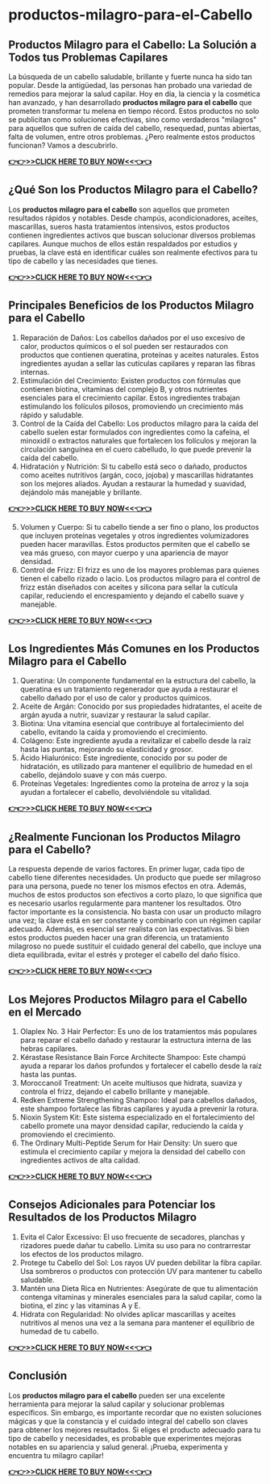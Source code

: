 # productos-milagro-para-el-Cabello
## Productos Milagro para el Cabello: La Solución a Todos tus Problemas Capilares
La búsqueda de un cabello saludable, brillante y fuerte nunca ha sido tan popular. Desde la antigüedad, las personas han probado una variedad de remedios para mejorar la salud capilar. Hoy en día, la ciencia y la cosmética han avanzado, y han desarrollado **productos milagro para el cabello** que prometen transformar tu melena en tiempo récord. Estos productos no solo se publicitan como soluciones efectivas, sino como verdaderos "milagros" para aquellos que sufren de caída del cabello, resequedad, puntas abiertas, falta de volumen, entre otros problemas. ¿Pero realmente estos productos funcionan? Vamos a descubrirlo.

**[👉👉>>CLICK HERE TO BUY NOW<<👈👈](https://ct24shop.com/milagro-para-el-cabello/)**

## ¿Qué Son los Productos Milagro para el Cabello?
Los **productos milagro para el cabello** son aquellos que prometen resultados rápidos y notables. Desde champús, acondicionadores, aceites, mascarillas, sueros hasta tratamientos intensivos, estos productos contienen ingredientes activos que buscan solucionar diversos problemas capilares. Aunque muchos de ellos están respaldados por estudios y pruebas, la clave está en identificar cuáles son realmente efectivos para tu tipo de cabello y las necesidades que tienes.

**[👉👉>>CLICK HERE TO BUY NOW<<👈👈](https://ct24shop.com/milagro-para-el-cabello/)**

## Principales Beneficios de los Productos Milagro para el Cabello
1.	Reparación de Daños: Los cabellos dañados por el uso excesivo de calor, productos químicos o el sol pueden ser restaurados con productos que contienen queratina, proteínas y aceites naturales. Estos ingredientes ayudan a sellar las cutículas capilares y reparan las fibras internas.
2.	Estimulación del Crecimiento: Existen productos con fórmulas que contienen biotina, vitaminas del complejo B, y otros nutrientes esenciales para el crecimiento capilar. Estos ingredientes trabajan estimulando los folículos pilosos, promoviendo un crecimiento más rápido y saludable.
3.	Control de la Caída del Cabello: Los productos milagro para la caída del cabello suelen estar formulados con ingredientes como la cafeína, el minoxidil o extractos naturales que fortalecen los folículos y mejoran la circulación sanguínea en el cuero cabelludo, lo que puede prevenir la caída del cabello.
4.	Hidratación y Nutrición: Si tu cabello está seco o dañado, productos como aceites nutritivos (argán, coco, jojoba) y mascarillas hidratantes son los mejores aliados. Ayudan a restaurar la humedad y suavidad, dejándolo más manejable y brillante.

**[👉👉>>CLICK HERE TO BUY NOW<<👈👈](https://ct24shop.com/milagro-para-el-cabello/)**

5.	Volumen y Cuerpo: Si tu cabello tiende a ser fino o plano, los productos que incluyen proteínas vegetales y otros ingredientes volumizadores pueden hacer maravillas. Estos productos permiten que el cabello se vea más grueso, con mayor cuerpo y una apariencia de mayor densidad.
6.	Control de Frizz: El frizz es uno de los mayores problemas para quienes tienen el cabello rizado o lacio. Los productos milagro para el control de frizz están diseñados con aceites y silicona para sellar la cutícula capilar, reduciendo el encrespamiento y dejando el cabello suave y manejable.

**[👉👉>>CLICK HERE TO BUY NOW<<👈👈](https://ct24shop.com/milagro-para-el-cabello/)**

## Los Ingredientes Más Comunes en los Productos Milagro para el Cabello
1.	Queratina: Un componente fundamental en la estructura del cabello, la queratina es un tratamiento regenerador que ayuda a restaurar el cabello dañado por el uso de calor y productos químicos.
2.	Aceite de Argán: Conocido por sus propiedades hidratantes, el aceite de argán ayuda a nutrir, suavizar y restaurar la salud capilar.
3.	Biotina: Una vitamina esencial que contribuye al fortalecimiento del cabello, evitando la caída y promoviendo el crecimiento.
4.	Colágeno: Este ingrediente ayuda a revitalizar el cabello desde la raíz hasta las puntas, mejorando su elasticidad y grosor.
5.	Ácido Hialurónico: Este ingrediente, conocido por su poder de hidratación, es utilizado para mantener el equilibrio de humedad en el cabello, dejándolo suave y con más cuerpo.
6.	Proteínas Vegetales: Ingredientes como la proteína de arroz y la soja ayudan a fortalecer el cabello, devolviéndole su vitalidad.

**[👉👉>>CLICK HERE TO BUY NOW<<👈👈](https://ct24shop.com/milagro-para-el-cabello/)**

## ¿Realmente Funcionan los Productos Milagro para el Cabello?
La respuesta depende de varios factores. En primer lugar, cada tipo de cabello tiene diferentes necesidades. Un producto que puede ser milagroso para una persona, puede no tener los mismos efectos en otra. Además, muchos de estos productos son efectivos a corto plazo, lo que significa que es necesario usarlos regularmente para mantener los resultados.
Otro factor importante es la consistencia. No basta con usar un producto milagro una vez; la clave está en ser constante y combinarlo con un régimen capilar adecuado. Además, es esencial ser realista con las expectativas. Si bien estos productos pueden hacer una gran diferencia, un tratamiento milagroso no puede sustituir el cuidado general del cabello, que incluye una dieta equilibrada, evitar el estrés y proteger el cabello del daño físico.

**[👉👉>>CLICK HERE TO BUY NOW<<👈👈](https://ct24shop.com/milagro-para-el-cabello/)**

## Los Mejores Productos Milagro para el Cabello en el Mercado
1.	Olaplex No. 3 Hair Perfector: Es uno de los tratamientos más populares para reparar el cabello dañado y restaurar la estructura interna de las hebras capilares.
2.	Kérastase Resistance Bain Force Architecte Shampoo: Este champú ayuda a reparar los daños profundos y fortalecer el cabello desde la raíz hasta las puntas.
3.	Moroccanoil Treatment: Un aceite multiusos que hidrata, suaviza y controla el frizz, dejando el cabello brillante y manejable.
4.	Redken Extreme Strengthening Shampoo: Ideal para cabellos dañados, este shampoo fortalece las fibras capilares y ayuda a prevenir la rotura.
5.	Nioxin System Kit: Este sistema especializado en el fortalecimiento del cabello promete una mayor densidad capilar, reduciendo la caída y promoviendo el crecimiento.
6.	The Ordinary Multi-Peptide Serum for Hair Density: Un suero que estimula el crecimiento capilar y mejora la densidad del cabello con ingredientes activos de alta calidad.

**[👉👉>>CLICK HERE TO BUY NOW<<👈👈](https://ct24shop.com/milagro-para-el-cabello/)**

## Consejos Adicionales para Potenciar los Resultados de los Productos Milagro
1.	Evita el Calor Excessivo: El uso frecuente de secadores, planchas y rizadores puede dañar tu cabello. Limita su uso para no contrarrestar los efectos de los productos milagro.
2.	Protege tu Cabello del Sol: Los rayos UV pueden debilitar la fibra capilar. Usa sombreros o productos con protección UV para mantener tu cabello saludable.
3.	Mantén una Dieta Rica en Nutrientes: Asegúrate de que tu alimentación contenga vitaminas y minerales esenciales para la salud capilar, como la biotina, el zinc y las vitaminas A y E.
4.	Hidrata con Regularidad: No olvides aplicar mascarillas y aceites nutritivos al menos una vez a la semana para mantener el equilibrio de humedad de tu cabello.

**[👉👉>>CLICK HERE TO BUY NOW<<👈👈](https://ct24shop.com/milagro-para-el-cabello/)**

## Conclusión
Los **productos milagro para el cabello** pueden ser una excelente herramienta para mejorar la salud capilar y solucionar problemas específicos. Sin embargo, es importante recordar que no existen soluciones mágicas y que la constancia y el cuidado integral del cabello son claves para obtener los mejores resultados. Si eliges el producto adecuado para tu tipo de cabello y necesidades, es probable que experimentes mejoras notables en su apariencia y salud general. ¡Prueba, experimenta y encuentra tu milagro capilar!

**[👉👉>>CLICK HERE TO BUY NOW<<👈👈](https://ct24shop.com/milagro-para-el-cabello/)**
